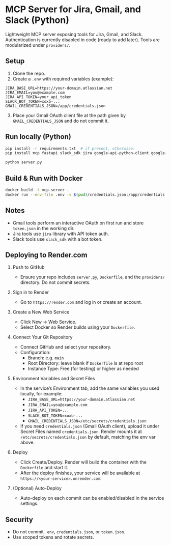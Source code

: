 # MCP Server for Jira, Gmail, and Slack (Python)

Lightweight MCP server exposing tools for Jira, Gmail, and Slack. Authentication is currently disabled in code (ready to add later). Tools are modularized under `providers/`.

## Setup

1. Clone the repo.
2. Create a `.env` with required variables (example):
```
JIRA_BASE_URL=https://your-domain.atlassian.net
JIRA_EMAIL=you@example.com
JIRA_API_TOKEN=your_api_token
SLACK_BOT_TOKEN=xoxb-...
GMAIL_CREDENTIALS_JSON=/app/credentials.json
```
3. Place your Gmail OAuth client file at the path given by `GMAIL_CREDENTIALS_JSON` and do not commit it.

## Run locally (Python)

```bash
pip install -r requirements.txt  # if present, otherwise:
pip install mcp fastapi slack_sdk jira google-api-python-client google-auth-oauthlib python-dotenv requests uvicorn

python server.py
```

## Build & Run with Docker

```bash
docker build -t mcp-server .
docker run --env-file .env -v $(pwd)/credentials.json:/app/credentials.json:ro -p 8000:8000 mcp-server
```

## Notes
- Gmail tools perform an interactive OAuth on first run and store `token.json` in the working dir.
- Jira tools use `jira` library with API token auth.
- Slack tools use `slack_sdk` with a bot token.

## Deploying to Render.com

1. Push to GitHub
   - Ensure your repo includes `server.py`, `Dockerfile`, and the `providers/` directory. Do not commit secrets.

2. Sign in to Render
   - Go to `https://render.com` and log in or create an account.

3. Create a New Web Service
   - Click New → Web Service.
   - Select Docker so Render builds using your `Dockerfile`.

4. Connect Your Git Repository
   - Connect GitHub and select your repository.
   - Configuration:
     - Branch: e.g. `main`
     - Root Directory: leave blank if `Dockerfile` is at repo root
     - Instance Type: Free (for testing) or higher as needed

5. Environment Variables and Secret Files
   - In the service’s Environment tab, add the same variables you used locally, for example:
     - `JIRA_BASE_URL=https://your-domain.atlassian.net`
     - `JIRA_EMAIL=you@example.com`
     - `JIRA_API_TOKEN=...`
     - `SLACK_BOT_TOKEN=xoxb-...`
     - `GMAIL_CREDENTIALS_JSON=/etc/secrets/credentials.json`
   - If you need `credentials.json` (Gmail OAuth client), upload it under Secret Files named `credentials.json`. Render mounts it at `/etc/secrets/credentials.json` by default, matching the env var above.

6. Deploy
   - Click Create/Deploy. Render will build the container with the `Dockerfile` and start it.
   - After the deploy finishes, your service will be available at `https://<your-service>.onrender.com`.

7. (Optional) Auto-Deploy
   - Auto-deploy on each commit can be enabled/disabled in the service settings.


## Security
- Do not commit `.env`, `credentials.json`, or `token.json`.
- Use scoped tokens and rotate secrets.